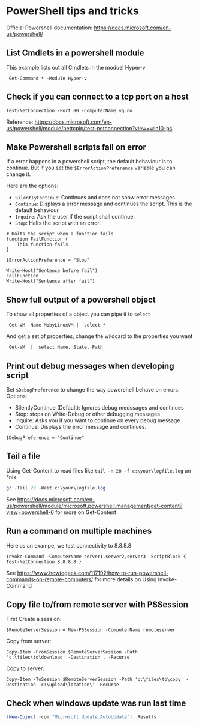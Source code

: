 # PowerShell tips and tricks
Official Powershell documentation: https://docs.microsoft.com/en-us/powershell/

## List Cmdlets in a powershell module
This example lists out all Cmdlets in the moduel Hyper-v
```
 Get-Command * -Module Hyper-v
```

## Check if you can connect to a tcp port on a host
```
Test-NetConnection -Port 80 -ComputerName vg.no
```
Reference: https://docs.microsoft.com/en-us/powershell/module/nettcpip/test-netconnection?view=win10-ps


## Make Powershell scripts fail on error
If a error happens in a powershell script, the default behaviour is to continue. But if you set the `$ErrorActionPreference` variable you can change it.

Here are the options:
- `SilentlyContinue`: Continues and does not show error messages
- `Continue`: Displays a error message and continues the script. This is the default behaviour.
- `Inquire`: Ask the user if the script shall continue.
- `Stop`: Halts the script with an error.

```
# Halts the script when a function fails
function FailFunction {
    This function fails
}

$ErrorActionPreference = "Stop"

Write-Host("Sentence before fail")
FailFunction
Write-Host("Sentence after fail")

```

## Show full output of a powershell object

To show all properties of a object you can pipe it to `select`
```
 Get-VM -Name MobyLinuxVM |  select *
```
And get a set of properties, change the wildcard to the properties you want
```
 Get-VM  |  select Name, State, Path
 ````
 
 ## Print out debug messages when developing script
 Set `$DebugPreference` to change the way powershell behave on errors.
 Options:
 - SilentlyContinue (Default): Ignores debug medssages and continues
 - Stop: stops on Write-Debug or other debugging messages
 - Inquire: Asks you if you want to continue on every debug message
 - Continue: Displays the error message and continues.
 
 
 ```
 $DebugPreference = "Continue"
 ```
 
 ## Tail a file
 
 Using Get-Content to read files like `tail -n 20 -f c:\your\logfile.log` un *nix

 
 ```powershell
 gc -Tail 20 -Wait c:\your\logfile.log
 ```

See https://docs.microsoft.com/en-us/powershell/module/microsoft.powershell.management/get-content?view=powershell-6 for more on Get-Content


## Run a command on multiple machines
Here as an exampe, we test connectivity to 8.8.8.8
```
Invoke-Command -ComputerName server1,server2,server3 -ScriptBlock { Test-NetConnection 8.8.8.8 }
```
See https://www.howtogeek.com/117192/how-to-run-powershell-commands-on-remote-computers/ for more details on Using Invoke-Command

## Copy file to/from remote server with PSSession

First Create a session:
```
$RemoteServerSession = New-PSSession -ComputerName remoteserver
```

Copy from server:
```
Copy-Item -FromSession $RemoteServerSession -Path 'c:\files\to\download' -Destination . -Recurse
```

Copy to server:
```
Copy-Item -ToSession $RemoteServerSession -Path 'c:\files\to\copy' -Destination 'c:\upload\location\' -Recurse
```

## Check when windows update was run last time

```powershell
(New-Object -com "Microsoft.Update.AutoUpdate"). Results
```
